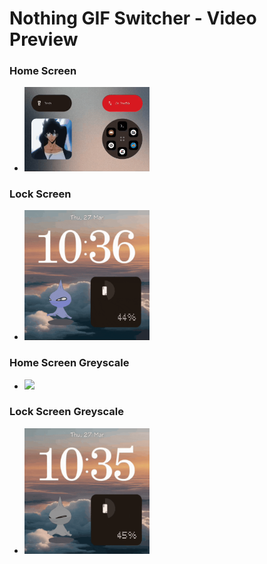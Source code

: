# Nothing GIF Switcher - Video Preview

### Home Screen
- <img src="preview/HomeScreen.gif" width="200px">

### Lock Screen
- <img src="preview/LockScreen.gif" width="200px">

### Home Screen Greyscale
- <img src="preview/HomeScreen_Greyscale.gif" width="200px">

### Lock Screen Greyscale
- <img src="preview/LockScreen_Greyscale.gif" width="200px">